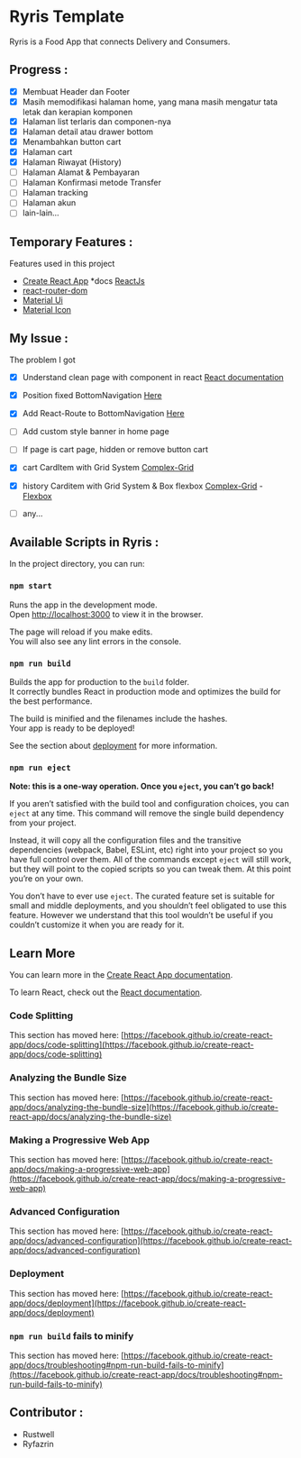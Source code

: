 # Ryris Template

Ryris is a Food App that connects Delivery and Consumers.

## Progress :

- [x] Membuat Header dan Footer
- [x] Masih memodifikasi halaman home, yang mana masih mengatur tata letak dan kerapian komponen
- [x] Halaman list terlaris dan componen-nya
- [x] Halaman detail atau drawer bottom
- [x] Menambahkan button cart
- [x] Halaman cart
- [x] Halaman Riwayat (History)
- [ ] Halaman Alamat & Pembayaran
- [ ] Halaman Konfirmasi metode Transfer
- [ ] Halaman tracking
- [ ] Halaman akun
- [ ] lain-lain...

## Temporary Features :

Features used in this project
* [Create React App](https://create-react-app.dev/) *docs [ReactJs](https://reactjs.org/)
* [react-router-dom](https://reactrouter.com/web/guides/quick-start)
* [Material Ui](https://material-ui.com/)
* [Material Icon](https://fonts.google.com/icons?selected=Material+Icons)

## My Issue :

The problem I got
- [x] Understand clean page with component in react [React documentation](https://reactjs.org/)
- [x] Position fixed BottomNavigation [Here](https://stackoverflow.com/questions/49145960/material-ui-bottomnavigation-is-not-sticky-by-default)
- [x] Add React-Route to BottomNavigation [Here](https://stackoverflow.com/questions/48443772/react-material-ui-bottomnavigation-component-routing-issue/51255699)
- [ ] Add custom style banner in home page
- [ ] If page is cart page, hidden or remove button cart
- [x] cart CardItem with Grid System [Complex-Grid](https://material-ui.com/components/grid/#complex-grid)
- [x] history Carditem with Grid System & Box flexbox [Complex-Grid](https://material-ui.com/components/grid/#complex-grid) - [Flexbox](https://material-ui.com/system/flexbox/)
- [ ] any...


## Available Scripts in Ryris :

In the project directory, you can run:

### `npm start`

Runs the app in the development mode.\
Open [http://localhost:3000](http://localhost:3000) to view it in the browser.

The page will reload if you make edits.\
You will also see any lint errors in the console.

### `npm run build`

Builds the app for production to the `build` folder.\
It correctly bundles React in production mode and optimizes the build for the best performance.

The build is minified and the filenames include the hashes.\
Your app is ready to be deployed!

See the section about [deployment](https://facebook.github.io/create-react-app/docs/deployment) for more information.

### `npm run eject`

**Note: this is a one-way operation. Once you `eject`, you can’t go back!**

If you aren’t satisfied with the build tool and configuration choices, you can `eject` at any time. This command will remove the single build dependency from your project.

Instead, it will copy all the configuration files and the transitive dependencies (webpack, Babel, ESLint, etc) right into your project so you have full control over them. All of the commands except `eject` will still work, but they will point to the copied scripts so you can tweak them. At this point you’re on your own.

You don’t have to ever use `eject`. The curated feature set is suitable for small and middle deployments, and you shouldn’t feel obligated to use this feature. However we understand that this tool wouldn’t be useful if you couldn’t customize it when you are ready for it.

## Learn More

You can learn more in the [Create React App documentation](https://facebook.github.io/create-react-app/docs/getting-started).

To learn React, check out the [React documentation](https://reactjs.org/).

### Code Splitting

This section has moved here: [https://facebook.github.io/create-react-app/docs/code-splitting](https://facebook.github.io/create-react-app/docs/code-splitting)

### Analyzing the Bundle Size

This section has moved here: [https://facebook.github.io/create-react-app/docs/analyzing-the-bundle-size](https://facebook.github.io/create-react-app/docs/analyzing-the-bundle-size)

### Making a Progressive Web App

This section has moved here: [https://facebook.github.io/create-react-app/docs/making-a-progressive-web-app](https://facebook.github.io/create-react-app/docs/making-a-progressive-web-app)

### Advanced Configuration

This section has moved here: [https://facebook.github.io/create-react-app/docs/advanced-configuration](https://facebook.github.io/create-react-app/docs/advanced-configuration)

### Deployment

This section has moved here: [https://facebook.github.io/create-react-app/docs/deployment](https://facebook.github.io/create-react-app/docs/deployment)

### `npm run build` fails to minify

This section has moved here: [https://facebook.github.io/create-react-app/docs/troubleshooting#npm-run-build-fails-to-minify](https://facebook.github.io/create-react-app/docs/troubleshooting#npm-run-build-fails-to-minify)

## Contributor :
- Rustwell
- Ryfazrin
